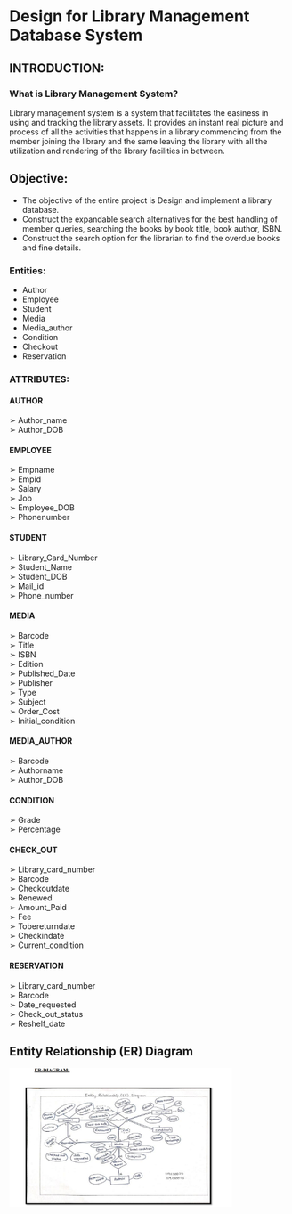 # Design for Library Management Database System

## INTRODUCTION:
### What is Library Management System?
Library management system is a system that facilitates the easiness in using and tracking 
the library assets. It provides an instant real picture and process of all the activities that 
happens in a library commencing from the member joining the library and the same 
leaving the library with all the utilization and rendering of the library facilities in 
between.</br>
## Objective:
* The objective of the entire project is Design and implement a library database.</br>
* Construct the expandable search alternatives for the best handling of member queries, 
searching the books by book title, book author, ISBN.</br>
* Construct the search option for the librarian to find the overdue books and fine details.
### Entities:
* Author </br>
* Employee </br>
* Student </br>
* Media </br>
* Media_author </br>
* Condition </br>
* Checkout </br>
* Reservation </br>
### ATTRIBUTES:
#### AUTHOR
➢ Author_name </br>
➢ Author_DOB </br>
#### EMPLOYEE
➢ Empname </br>
➢ Empid </br>
➢ Salary </br>
➢ Job </br>
➢ Employee_DOB </br>
➢ Phonenumber </br>
#### STUDENT
➢ Library_Card_Number </br>
➢ Student_Name </br>
➢ Student_DOB </br>
➢ Mail_id </br>
➢ Phone_number </br>
#### MEDIA
➢ Barcode </br> 
➢ Title </br>
➢ ISBN </br>
➢ Edition </br> 
➢ Published_Date </br>
➢ Publisher </br>
➢ Type </br>
➢ Subject </br>
➢ Order_Cost </br>
➢ Initial_condition </br>
#### MEDIA_AUTHOR 
➢ Barcode </br>
➢ Authorname </br>
➢ Author_DOB</br>
#### CONDITION 
➢ Grade </br>
➢ Percentage </br>
#### CHECK_OUT 
➢ Library_card_number </br>
➢ Barcode </br>
➢ Checkoutdate </br>
➢ Renewed </br>
➢ Amount_Paid </br>
➢ Fee </br>
➢ Tobereturndate </br>
➢ Checkindate </br>
➢ Current_condition </br>
#### RESERVATION 
➢ Library_card_number </br>
➢ Barcode </br>
➢ Date_requested </br>
➢ Check_out_status </br>
➢ Reshelf_date

## Entity Relationship (ER) Diagram

<img src=https://github.com/swethareddy23/Design-for-Library-Management-Database-System/blob/main/ER%20Diagram.png  width='400' height='250' /></br>
